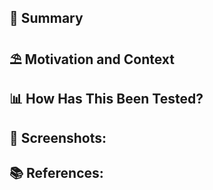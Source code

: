 
## 📝 Summary
<!--- Provide a general summary of your changes, and if you feel that the commit comments are not descriptive enough, give more detail of your changes -->

## ⛱ Motivation and Context
<!--- Why is this change required? What problem does it solve? -->

## 📊 How Has This Been Tested?
<!--- Please describe in detail how you tested your changes. -->
<!--- Include details of your testing environment, and the tests you ran to -->
<!--- see how your change affects other areas of the code, etc. -->

## 📸 Screenshots:

## 📚 References:
<!-- Any interesting external link to documentation, article, tweet which can add value to the PR -->